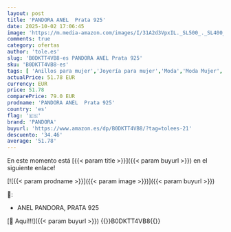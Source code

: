 ```yaml
---
layout: post
title: 'PANDORA ANEL  Prata 925'
date: 2025-10-02 17:06:45
image: 'https://m.media-amazon.com/images/I/31A2d3VpxIL._SL500_._SL400_.jpg'
comments: true
category: ofertas
author: 'tole.es'
slug: 'B0DKTT4VB8-es PANDORA ANEL Prata 925'
sku: 'B0DKTT4VB8-es'
tags: [ 'Anillos para mujer','Joyería para mujer','Moda','Moda Mujer','pandora','🇪🇸', ]
actualPrice: 51.78 EUR
currency: EUR
price: 51.78
comparePrice: 79.0 EUR
prodname: 'PANDORA ANEL  Prata 925'
country: 'es'
flag: '🇪🇸'
brand: 'PANDORA'
buyurl: 'https://www.amazon.es/dp/B0DKTT4VB8/?tag=tolees-21'
descuento: '34.46'
average: '51.78'
---
```


En este momento está [{{< param title >}}]({{< param buyurl >}}) en el siguiente enlace!

[![{{< param prodname >}}]({{< param image >}})]({{< param buyurl >}})

🔎:

- ANEL PANDORA, PRATA 925

[🛒 Aquí!!!]({{< param buyurl >}})
{{<world>}}B0DKTT4VB8{{</world>}}
